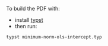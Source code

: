 To build the PDF with:

- install [typst](https://github.com/typst/typst)
- then run:

```
typst minimum-norm-ols-intercept.typ
```


